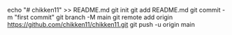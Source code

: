 echo "# chikken11" >> README.md
git init
git add README.md
git commit -m "first commit"
git branch -M main
git remote add origin https://github.com/chikken11/chikken11.git
git push -u origin main
